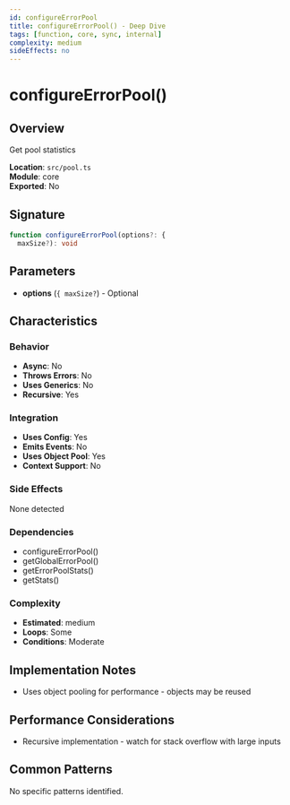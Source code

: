 ```yaml
---
id: configureErrorPool
title: configureErrorPool() - Deep Dive
tags: [function, core, sync, internal]
complexity: medium
sideEffects: no
---
```


# configureErrorPool()

## Overview
Get pool statistics

**Location**: `src/pool.ts`  
**Module**: core  
**Exported**: No  

## Signature
```typescript
function configureErrorPool(options?: {
  maxSize?): void
```

## Parameters
- **options** (`{
  maxSize?`) - Optional

## Characteristics

### Behavior
- **Async**: No
- **Throws Errors**: No
- **Uses Generics**: No
- **Recursive**: Yes

### Integration
- **Uses Config**: Yes
- **Emits Events**: No
- **Uses Object Pool**: Yes
- **Context Support**: No

### Side Effects
None detected

### Dependencies
- configureErrorPool()
- getGlobalErrorPool()
- getErrorPoolStats()
- getStats()

### Complexity
- **Estimated**: medium
- **Loops**: Some
- **Conditions**: Moderate



## Implementation Notes
- Uses object pooling for performance - objects may be reused

## Performance Considerations
- Recursive implementation - watch for stack overflow with large inputs

## Common Patterns
No specific patterns identified.
